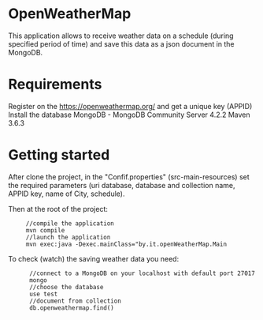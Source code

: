 # OpenWeatherMap
This application allows to receive weather data on a schedule (during specified period of time) and save this data as a json document in the MongoDB.



# Requirements

 Register on the <https://openweathermap.org/> and get a unique key (APPID)
 Install the database MongoDB - MongoDB Community Server 4.2.2
 Maven 3.6.3


# Getting started

After clone the project, in the "Confif.properties" (src-main-resources) set the required parameters (uri database, database and collection name, APPID key, name of City, schedule).

Then at the root of the project:
```
     //compile the application
     mvn compile
     //launch the application
     mvn exec:java -Dexec.mainClass="by.it.openWeatherMap.Main
```

To check (watch) the saving weather data you need:
```
      //connect to a MongoDB on your localhost with default port 27017
      mongo
      //choose the database
      use test
      //document from collection
      db.openweathermap.find()
```


  
